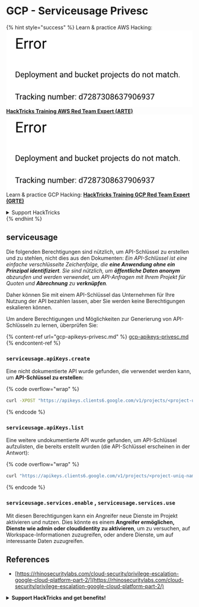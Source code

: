 # GCP - Serviceusage Privesc

{% hint style="success" %}
Learn & practice AWS Hacking:<img src="../../../.gitbook/assets/image (1) (1).png" alt="" data-size="line">[**HackTricks Training AWS Red Team Expert (ARTE)**](https://training.hacktricks.xyz/courses/arte)<img src="../../../.gitbook/assets/image (1) (1).png" alt="" data-size="line">\
Learn & practice GCP Hacking: <img src="../../../.gitbook/assets/image (2).png" alt="" data-size="line">[**HackTricks Training GCP Red Team Expert (GRTE)**<img src="../../../.gitbook/assets/image (2).png" alt="" data-size="line">](https://training.hacktricks.xyz/courses/grte)

<details>

<summary>Support HackTricks</summary>

* Check the [**subscription plans**](https://github.com/sponsors/carlospolop)!
* **Join the** 💬 [**Discord group**](https://discord.gg/hRep4RUj7f) or the [**telegram group**](https://t.me/peass) or **follow** us on **Twitter** 🐦 [**@hacktricks\_live**](https://twitter.com/hacktricks\_live)**.**
* **Share hacking tricks by submitting PRs to the** [**HackTricks**](https://github.com/carlospolop/hacktricks) and [**HackTricks Cloud**](https://github.com/carlospolop/hacktricks-cloud) github repos.

</details>
{% endhint %}

## serviceusage

Die folgenden Berechtigungen sind nützlich, um API-Schlüssel zu erstellen und zu stehlen, nicht dies aus den Dokumenten: _Ein API-Schlüssel ist eine einfache verschlüsselte Zeichenfolge, die **eine Anwendung ohne ein Prinzipal identifiziert**. Sie sind nützlich, um **öffentliche Daten anonym** abzurufen und werden verwendet, um API-Anfragen mit Ihrem Projekt für Quoten und **Abrechnung** zu **verknüpfen**._

Daher können Sie mit einem API-Schlüssel das Unternehmen für Ihre Nutzung der API bezahlen lassen, aber Sie werden keine Berechtigungen eskalieren können.

Um andere Berechtigungen und Möglichkeiten zur Generierung von API-Schlüsseln zu lernen, überprüfen Sie:

{% content-ref url="gcp-apikeys-privesc.md" %}
[gcp-apikeys-privesc.md](gcp-apikeys-privesc.md)
{% endcontent-ref %}

### `serviceusage.apiKeys.create`

Eine nicht dokumentierte API wurde gefunden, die verwendet werden kann, um **API-Schlüssel zu erstellen:**

{% code overflow="wrap" %}
```bash
curl -XPOST "https://apikeys.clients6.google.com/v1/projects/<project-uniq-name>/apiKeys?access_token=$(gcloud auth print-access-token)"
```
{% endcode %}

### `serviceusage.apiKeys.list`

Eine weitere undokumentierte API wurde gefunden, um API-Schlüssel aufzulisten, die bereits erstellt wurden (die API-Schlüssel erscheinen in der Antwort):

{% code overflow="wrap" %}
```bash
curl "https://apikeys.clients6.google.com/v1/projects/<project-uniq-name>/apiKeys?access_token=$(gcloud auth print-access-token)"
```
{% endcode %}

### **`serviceusage.services.enable`** , **`serviceusage.services.use`**

Mit diesen Berechtigungen kann ein Angreifer neue Dienste im Projekt aktivieren und nutzen. Dies könnte es einem **Angreifer ermöglichen, Dienste wie admin oder cloudidentity zu aktivieren**, um zu versuchen, auf Workspace-Informationen zuzugreifen, oder andere Dienste, um auf interessante Daten zuzugreifen.

## **References**

* [https://rhinosecuritylabs.com/cloud-security/privilege-escalation-google-cloud-platform-part-2/](https://rhinosecuritylabs.com/cloud-security/privilege-escalation-google-cloud-platform-part-2/)

<details>

<summary><strong>Support HackTricks and get benefits!</strong></summary>

Arbeiten Sie in einem **Cybersecurity-Unternehmen**? Möchten Sie, dass Ihr **Unternehmen in HackTricks beworben wird**? Oder möchten Sie Zugang zur **neueste Version der PEASS oder HackTricks im PDF herunterladen**? Überprüfen Sie die [**ABONNEMENTPLÄNE**](https://github.com/sponsors/carlospolop)!

Entdecken Sie [**Die PEASS-Familie**](https://opensea.io/collection/the-peass-family), unsere Sammlung exklusiver [**NFTs**](https://opensea.io/collection/the-peass-family)

Holen Sie sich die [**offiziellen PEASS & HackTricks Merchandise**](https://peass.creator-spring.com)

**Treten Sie der** [**💬**](https://emojipedia.org/speech-balloon/) [**Discord-Gruppe**](https://discord.gg/hRep4RUj7f) oder der [**Telegram-Gruppe**](https://t.me/peass) bei oder **folgen** Sie mir auf **Twitter** [**🐦**](https://github.com/carlospolop/hacktricks/tree/7af18b62b3bdc423e11444677a6a73d4043511e9/\[https:/emojipedia.org/bird/README.md)[**@carlospolopm**](https://twitter.com/carlospolopm)**.**

**Teilen Sie Ihre Hacking-Tricks, indem Sie PRs an das** [**hacktricks github repo**](https://github.com/carlospolop/hacktricks)\*\*\*\*

**.**

</details>
